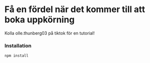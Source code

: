 # Få en fördel när det kommer till att boka uppkörning

Kolla olle.thunberg03 på tiktok för en tutorial!


### Installation
`npm install`
